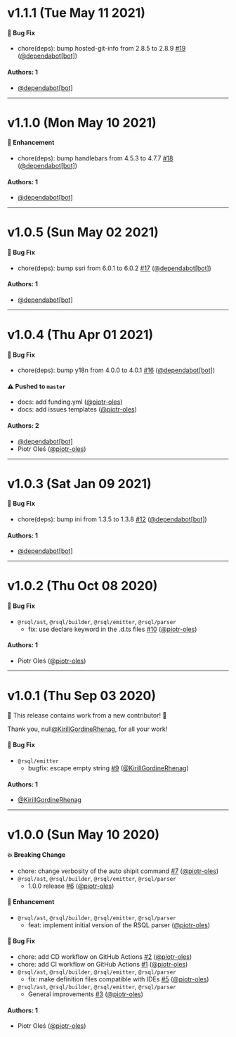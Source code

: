 # v1.1.1 (Tue May 11 2021)

#### 🐛 Bug Fix

- chore(deps): bump hosted-git-info from 2.8.5 to 2.8.9 [#19](https://github.com/piotr-oles/rsql/pull/19) ([@dependabot[bot]](https://github.com/dependabot[bot]))

#### Authors: 1

- [@dependabot[bot]](https://github.com/dependabot[bot])

---

# v1.1.0 (Mon May 10 2021)

#### 🚀 Enhancement

- chore(deps): bump handlebars from 4.5.3 to 4.7.7 [#18](https://github.com/piotr-oles/rsql/pull/18) ([@dependabot[bot]](https://github.com/dependabot[bot]))

#### Authors: 1

- [@dependabot[bot]](https://github.com/dependabot[bot])

---

# v1.0.5 (Sun May 02 2021)

#### 🐛 Bug Fix

- chore(deps): bump ssri from 6.0.1 to 6.0.2 [#17](https://github.com/piotr-oles/rsql/pull/17) ([@dependabot[bot]](https://github.com/dependabot[bot]))

#### Authors: 1

- [@dependabot[bot]](https://github.com/dependabot[bot])

---

# v1.0.4 (Thu Apr 01 2021)

#### 🐛 Bug Fix

- chore(deps): bump y18n from 4.0.0 to 4.0.1 [#16](https://github.com/piotr-oles/rsql/pull/16) ([@dependabot[bot]](https://github.com/dependabot[bot]))

#### ⚠️  Pushed to `master`

- docs: add funding.yml ([@piotr-oles](https://github.com/piotr-oles))
- docs: add issues templates ([@piotr-oles](https://github.com/piotr-oles))

#### Authors: 2

- [@dependabot[bot]](https://github.com/dependabot[bot])
- Piotr Oleś ([@piotr-oles](https://github.com/piotr-oles))

---

# v1.0.3 (Sat Jan 09 2021)

#### 🐛 Bug Fix

- chore(deps): bump ini from 1.3.5 to 1.3.8 [#12](https://github.com/piotr-oles/rsql/pull/12) ([@dependabot[bot]](https://github.com/dependabot[bot]))

#### Authors: 1

- [@dependabot[bot]](https://github.com/dependabot[bot])

---

# v1.0.2 (Thu Oct 08 2020)

#### 🐛 Bug Fix

- `@rsql/ast`, `@rsql/builder`, `@rsql/emitter`, `@rsql/parser`
  - fix: use declare keyword in the .d.ts files [#10](https://github.com/piotr-oles/rsql/pull/10) ([@piotr-oles](https://github.com/piotr-oles))

#### Authors: 1

- Piotr Oleś ([@piotr-oles](https://github.com/piotr-oles))

---

# v1.0.1 (Thu Sep 03 2020)

:tada: This release contains work from a new contributor! :tada:

Thank you, null[@KirillGordineRhenag](https://github.com/KirillGordineRhenag), for all your work!

#### 🐛 Bug Fix

- `@rsql/emitter`
  - bugfix: escape empty string [#9](https://github.com/piotr-oles/rsql/pull/9) ([@KirillGordineRhenag](https://github.com/KirillGordineRhenag))

#### Authors: 1

- [@KirillGordineRhenag](https://github.com/KirillGordineRhenag)

---

# v1.0.0 (Sun May 10 2020)

#### 💥 Breaking Change

- chore: change verbosity of the auto shipit command [#7](https://github.com/piotr-oles/rsql/pull/7) ([@piotr-oles](https://github.com/piotr-oles))
- `@rsql/ast`, `@rsql/builder`, `@rsql/emitter`, `@rsql/parser`
  - 1.0.0 release [#6](https://github.com/piotr-oles/rsql/pull/6) ([@piotr-oles](https://github.com/piotr-oles))

#### 🚀 Enhancement

- `@rsql/ast`, `@rsql/builder`, `@rsql/emitter`, `@rsql/parser`
  - feat: implement initial version of the RSQL parser ([@piotr-oles](https://github.com/piotr-oles))

#### 🐛 Bug Fix

- chore: add CD workflow on GitHub Actions [#2](https://github.com/piotr-oles/rsql/pull/2) ([@piotr-oles](https://github.com/piotr-oles))
- chore: add CI workflow on GitHub Actions [#1](https://github.com/piotr-oles/rsql/pull/1) ([@piotr-oles](https://github.com/piotr-oles))
- `@rsql/ast`, `@rsql/builder`, `@rsql/emitter`, `@rsql/parser`
  - fix: make definition files compatible with IDEs [#5](https://github.com/piotr-oles/rsql/pull/5) ([@piotr-oles](https://github.com/piotr-oles))
- `@rsql/ast`, `@rsql/builder`, `@rsql/emitter`, `@rsql/parser`
  - General improvements [#3](https://github.com/piotr-oles/rsql/pull/3) ([@piotr-oles](https://github.com/piotr-oles))

#### Authors: 1

- Piotr Oleś ([@piotr-oles](https://github.com/piotr-oles))